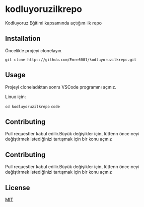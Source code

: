 # kodluyoruzilkrepo
Kodluyoruz Eğitimi kapsamında açtığım ilk repo

## Installation

Öncelikle projeyi clonelayın.

```git clone https://github.com/Emre6001/kodluyoruzilkrepo.git ```

## Usage

Projeyi cloneladıktan sonra VSCode programını açınız.

Linux için:

`cd kodluyoruzilkrepo`
`code`

## Contributing 

Pull requestler kabul edilir.Büyük değişikler için, lütfenn önce neyi değiştirmek istediğinizi tartışmak için bir konu açınız

## Contributing

Pull requestler kabul edilir.Büyük değişikler için, lütfenn önce neyi değiştirmek istediğinizi tartışmak için bir konu açınız

## License

[MIT](https://github.com)


